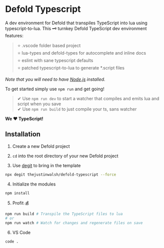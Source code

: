 # Defold Typescript
A dev environment for Defold that transpiles TypeScript into lua using typescript-to-lua.
This 🗝 turnkey Defold TypeScript dev environment features:
> ⭐ .vscode folder based project  
> ⭐ lua-types and defold-types for autocomplete and inline docs  
> ⭐ eslint with sane typescript defaults  
> ⭐ patched typescript-to-lua to generate *.script files

*Note that you will need to have [Node.js](https://nodejs.org) installed.*

To get started simply use `npm run` and get going!
> ✔ Use `npm run dev` to start a watcher that compiles and emits lua and script when you save  
> ✔ Use `npm run build` to just compile your ts, sans watcher  

**We ❤ TypeScript!**


## Installation

1. Create a new Defold project

2. `cd` into the root directory of your new Defold project

3. Use [degit](https://www.npmjs.com/package/degit) to bring in the template

```bash
npx degit thejustinwalsh/defold-typescript --force
```

4. Initialize the modules
```bash
npm install
```

5. Profit 💰
```bash
npm run build # Transpile the TypeScript files to lua
# or
npm run watch # Watch for changes and regenerate files on save
```

6. VS Code
```
code .
```
